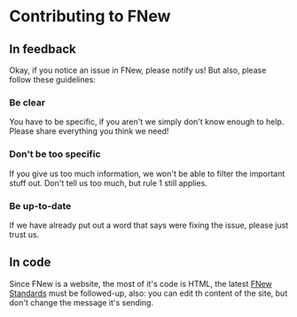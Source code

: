 # Contributing to FNew
## In feedback
Okay, if you notice an issue in FNew, please notify us! But also, please follow these guidelines:
### Be clear
You have to be specific, if you aren't we simply don't know enough to help. Please share everything you think we need!
### Don't be too specific
If you give us too much information, we won't be able to filter the important stuff out. Don't tell us too much, but rule 1 still applies.
### Be up-to-date
If we have already put out a word that says were fixing the issue, please just trust us.

## In code

Since FNew is a website, the most of it's code is HTML, the latest [FNew Standards](https://github.com/0810-Software/FNew-HTML/tree/master/standards) must be followed-up, also: you can edit th content of the site, but don't change the message it's sending.
